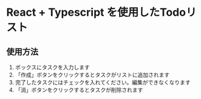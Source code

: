 # React + Typescript を使用したTodoリスト

## 使用方法
1. ボックスにタスクを入力します
2. 「作成」ボタンをクリックするとタスクがリストに追加されます
3. 完了したタスクにはチェックを入れてください。編集ができなくなります
4. 「消」ボタンをクリックするとタスクが削除されます
